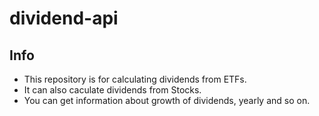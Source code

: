 # dividend-api

## Info
- This repository is for calculating dividends from ETFs.
- It can also caculate dividends from Stocks.
- You can get information about growth of dividends, yearly and so on.
